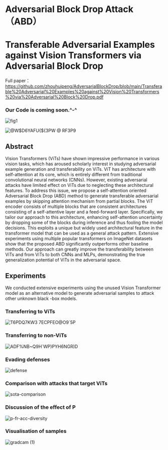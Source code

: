 # Adversarial Block Drop Attack（ABD）
# Transferable Adversarial Examples against Vision Transformers via Adversarial Block Drop
Full paper：https://github.com/zhouhuipeng/AdversarialBlockDrop/blob/main/Transferable%20Adversarial%20Examples%20against%20Vision%20Transformers%20via%20Adversarial%20Block%20Drop.pdf
### Our Code is coming soon.^-^

![fig1](https://github.com/zhouhuipeng/AdversarialBlockDrop/assets/27478201/f430d604-1847-46ca-b731-8ba40e336e1e)

![@W$D6YAFU{${3PW @ RF3P9](https://github.com/zhouhuipeng/AdversarialBlockDrop/assets/27478201/a5e99c38-be29-46ba-a724-ef3e02a2d519)

## Abstract
Vision Transformers (ViTs) have shown impressive performance in various vision tasks, which has aroused scholarly interest in studying adversarial example generation and transferability on ViTs. ViT has architecture with self-attention at its core, which is entirely different from traditional convolutional neural networks (CNNs). However, existing adversarial attacks have limited effect on ViTs due to neglecting these architectural features. To address this issue, we propose a self-attention oriented Adversarial Block Drop (ABD) method to generate transferable adversarial examples by skipping attention mechanism from partial blocks. The ViT encoder consists of multiple blocks that are consistent architectures consisting of a self-attentive layer and a feed-forward layer. Specifically, we tailor our approach to this architecture, enhancing self-attention uncertainty by dropping some of the blocks during inference and thus fooling the model decisions. This exploits a unique but widely used architectural feature in the transformer model that can be used as a general attack pattern. Extensive experiments using multiple popular transformers on ImageNet datasets show that the proposed ABD significantly outperforms other baseline methods. Our approach can greatly improve the transferability between ViTs and from ViTs to both CNNs and MLPs, demonstrating the true generalization potential of ViTs in the adversarial space.

## Experiments

We conducted extensive experiments using the unused Vision Transformer model as an alternative model to generate adversarial samples to attack other unknown black -box models.

### Transferring to ViTs
![T6PDQ7KW3 7ECPFEO@O9`5P](https://github.com/zhouhuipeng/AdversarialBlockDrop/assets/27478201/1e8c1665-0b5b-4144-9db7-e1a348113105)

### Transferring to non-ViTs
![ADF%NB~Q9H`WP)PYH6NGR)D](https://github.com/zhouhuipeng/AdversarialBlockDrop/assets/27478201/ccbd8c04-b2eb-40f3-bbde-ee252bfe0898)

### Evading defenses
![defense](https://github.com/zhouhuipeng/AdversarialBlockDrop/assets/27478201/8499ca5c-ad88-41ba-b94b-e24b26f6a49b)

### Comparison with attacks that target ViTs
![sota-comparison](https://github.com/zhouhuipeng/AdversarialBlockDrop/assets/27478201/2cb10a57-28a5-42b7-aad2-fe51403eb2a9)

### Discussion of the effect of P
![p-fr-acc-diversity](https://github.com/zhouhuipeng/AdversarialBlockDrop/assets/27478201/5a19b545-3344-4422-829b-51ebdd6dbe6b)

### Visualisation of samples
![gradcam (1)](https://github.com/zhouhuipeng/AdversarialBlockDrop/assets/27478201/84e067cc-12b4-4898-82d9-f592d3d362c9)

